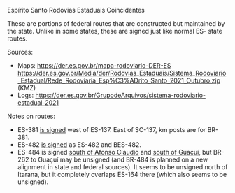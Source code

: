 Espírito Santo Rodovias Estaduais Coincidentes

These are portions of federal routes that are constructed but maintained by the state. Unlike in some states, these are signed just like normal ES- state routes.

Sources:
* Maps: https://der.es.gov.br/mapa-rodoviario-DER-ES https://der.es.gov.br/Media/der/Rodovias_Estaduais/Sistema_Rodoviario_Estadual/Rede_Rodoviaria_Esp%C3%ADrito_Santo_2021_Outubro.zip (KMZ)
* Logs: https://der.es.gov.br/GrupodeArquivos/sistema-rodoviario-estadual-2021

Notes on routes:
* ES-381 [is signed](https://www.google.com/maps/@-18.766212,-40.4725771,3a,54.3y,358.1h,81.21t/data=!3m6!1e1!3m4!1sL47gSu158Kdz8-oCDWyorA!2e0!7i16384!8i8192?entry=ttu) west of ES-137. East of SC-137, km posts are for BR-381.
* ES-482 [is signed](https://www.google.com/maps/@-20.793675,-41.1549285,3a,15.5y,57.83h,83.65t/data=!3m6!1e1!3m4!1sAoeeh1Jk3QSW8IoIB21YzQ!2e0!7i16384!8i8192?entry=ttu) as ES-482 and BES-482.
* ES-484 is signed [south of Afonso Claudio](https://www.google.com/maps/@-20.1007275,-41.1198597,3a,15y,244.58h,88.68t/data=!3m6!1e1!3m4!1s36bhIq_EYiNhmjHZxL8BOA!2e0!7i16384!8i8192?entry=ttu) and [south of Guaçuí](https://www.google.com/maps/@-20.8253772,-41.7044051,3a,41.6y,132.55h,86.1t/data=!3m6!1e1!3m4!1s5xinIyzQteLFx2Ydn0_hdA!2e0!7i16384!8i8192?entry=ttu), but BR-262 to Guaçuí may be unsigned (and BR-484 is planned on a new alignment in state and federal sources). It seems to be unsigned north of Itarana, but it completely overlaps ES-164 there (which also seems to be unsigned).
